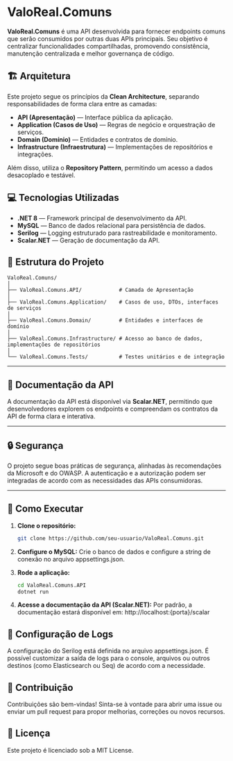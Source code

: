 # ValoReal.Comuns

**ValoReal.Comuns** é uma API desenvolvida para fornecer endpoints comuns que serão consumidos por outras duas APIs principais. Seu objetivo é centralizar funcionalidades compartilhadas, promovendo consistência, manutenção centralizada e melhor governança de código.

## 🏗️ Arquitetura

Este projeto segue os princípios da **Clean Architecture**, separando responsabilidades de forma clara entre as camadas:

- **API (Apresentação)** — Interface pública da aplicação.
- **Application (Casos de Uso)** — Regras de negócio e orquestração de serviços.
- **Domain (Domínio)** — Entidades e contratos de domínio.
- **Infrastructure (Infraestrutura)** — Implementações de repositórios e integrações.

Além disso, utiliza o **Repository Pattern**, permitindo um acesso a dados desacoplado e testável.

## 💻 Tecnologias Utilizadas

- **.NET 8** — Framework principal de desenvolvimento da API.
- **MySQL** — Banco de dados relacional para persistência de dados.
- **Serilog** — Logging estruturado para rastreabilidade e monitoramento.
- **Scalar.NET** — Geração de documentação da API.

## 📂 Estrutura do Projeto

```plaintext
ValoReal.Comuns/
│
├── ValoReal.Comuns.API/            # Camada de Apresentação
│
├── ValoReal.Comuns.Application/    # Casos de uso, DTOs, interfaces de serviços
│
├── ValoReal.Comuns.Domain/         # Entidades e interfaces de domínio
│
├── ValoReal.Comuns.Infrastructure/ # Acesso ao banco de dados, implementações de repositórios
│
└── ValoReal.Comuns.Tests/          # Testes unitários e de integração
```
---

## 🔗 Documentação da API

A documentação da API está disponível via **Scalar.NET**, permitindo que desenvolvedores explorem os endpoints e compreendam os contratos da API de forma clara e interativa.

---

## 🔒 Segurança

O projeto segue boas práticas de segurança, alinhadas às recomendações da Microsoft e do OWASP. A autenticação e a autorização podem ser integradas de acordo com as necessidades das APIs consumidoras.

---

## 🚀 Como Executar

1. **Clone o repositório:**
   ```bash
   git clone https://github.com/seu-usuario/ValoReal.Comuns.git
   
2. **Configure o MySQL:**
   Crie o banco de dados e configure a string de conexão no arquivo appsettings.json.

3. **Rode a aplicação:**
   ```bash
   cd ValoReal.Comuns.API
   dotnet run

4. **Acesse a documentação da API (Scalar.NET):**
   Por padrão, a documentação estará disponível em:
   http://localhost:{porta}/scalar

## 🔧 Configuração de Logs
A configuração do Serilog está definida no arquivo appsettings.json. É possível customizar a saída de logs para o console, arquivos ou outros destinos (como Elasticsearch ou Seq) de acordo com a necessidade.

## 📌 Contribuição
Contribuições são bem-vindas! Sinta-se à vontade para abrir uma issue ou enviar um pull request para propor melhorias, correções ou novos recursos.

## 📜 Licença
Este projeto é licenciado sob a MIT License.

